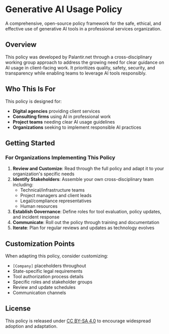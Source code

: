 # Generative AI Usage Policy

A comprehensive, open-source policy framework for the safe, ethical, and effective use of generative AI tools in a professional services organization.

## Overview

This policy was developed by Palantir.net through a cross-disciplinary working group approach to address the growing need for clear guidance on AI usage in client-facing work. It prioritizes quality, safety, security, and transparency while enabling teams to leverage AI tools responsibly.

## Who This Is For

This policy is designed for:

- **Digital agencies** providing client services
- **Consulting firms** using AI in professional work
- **Project teams** needing clear AI usage guidelines
- **Organizations** seeking to implement responsible AI practices

## Getting Started

### For Organizations Implementing This Policy

1. **Review and Customize**: Read through the full policy and adapt it to your organization's specific needs
2. **Identify Stakeholders**: Assemble your own cross-disciplinary team including:
   - Technical/infrastructure teams
   - Project managers and client leads
   - Legal/compliance representatives
   - Human resources
3. **Establish Governance**: Define roles for tool evaluation, policy updates, and incident response
4. **Communicate**: Roll out the policy through training and documentation
5. **Iterate**: Plan for regular reviews and updates as technology evolves

## Customization Points

When adapting this policy, consider customizing:

- `[Company]` placeholders throughout
- State-specific legal requirements
- Tool authorization process details
- Specific roles and stakeholder groups
- Review and update schedules
- Communication channels

## License

This policy is released under [CC BY-SA 4.0](https://github.com/palantirnet/ai-policy/blob/main/LICENSE) to encourage widespread adoption and adaptation.
